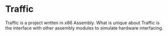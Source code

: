 # Traffic

Traffic is a project written in x86 Assembly. What is unique about Traffic is the interface with other assembly modules to simulate hardware interfacing.
